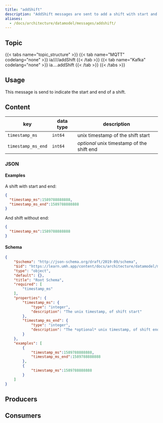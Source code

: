 ```yaml
---
title: "addShift"
description: "AddShift messages are sent to add a shift with start and end timestamp." 
aliases:
  - /docs/architecture/datamodel/messages/addshift/
---
```


## Topic

{{< tabs name="topic_structure" >}}
{{< tab name="MQTT" codelang="none" >}}
ia/<customerID>/<location>/<AssetID>/addShift
{{< /tab >}}
{{< tab name="Kafka" codelang="none" >}}
ia.<customerID>.<location>.<AssetID>.addShift
{{< /tab >}}
{{< /tabs >}}

## Usage

This message is send to indicate the start and end of a shift.

## Content


| key                | data type | description                                |
|--------------------|-----------|--------------------------------------------|
| `timestamp_ms`     | `int64`   | unix timestamp of the shift start          |
| `timestamp_ms_end` | `int64`   | *optional* unix timestamp of the shift end |

### JSON

#### Examples

A shift with start and end:
```json
{
  "timestamp_ms":1589788888888,
  "timestamp_ms_end":1589788888888
}
```

And shift without end:
```json
{
  "timestamp_ms":1589788888888
}
```

#### Schema

```json
{
    "$schema": "http://json-schema.org/draft/2019-09/schema",
    "$id": "https://learn.umh.app/content/docs/architecture/datamodel/messages/scrapCount.json",
    "type": "object",
    "default": {},
    "title": "Root Schema",
    "required": [
        "timestamp_ms"
    ],
    "properties": {
        "timestamp_ms": {
            "type": "integer",
            "description": "The unix timestamp, of shift start"
        },
        "timestamp_ms_end": {
            "type": "integer",
            "description": "The *optional* unix timestamp, of shift end"
        }
    },
    "examples": [
        {
            "timestamp_ms":1589788888888,
            "timestamp_ms_end":1589788888888
        },
        {
            "timestamp_ms":1589788888888
        }
    ]
}
```

## Producers

## Consumers
